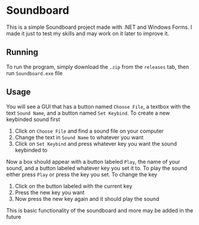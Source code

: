 # Soundboard

This is a simple Soundboard project made with .NET and Windows Forms. I made it just to test my skills and may work on it later to improve it.

## Running

To run the program, simply download the `.zip` from the `releases` tab, then run `Soundboard.exe` file

## Usage

You will see a GUI that has a button named `Choose File`, a textbox with the text `Sound Name`, and a button named `Set Keybind`. To create a new keybinded sound first

1. Click on `Choose File` and find a sound file on your computer
2. Change the text in `Sound Name` to whatever you want
3. Click on `Set Keybind` and press whatever key you want the sound keybinded to

Now a box should appear with a button labeled `Play`, the name of your sound, and a button labeled whatever key you set it to. To play the sound either press `Play` or press the key you set. To change the key

1. Click on the button labeled with the current key
2. Press the new key you want
3. Now press the new key again and it should play the sound

This is basic functionality of the soundboard and more may be added in the future
